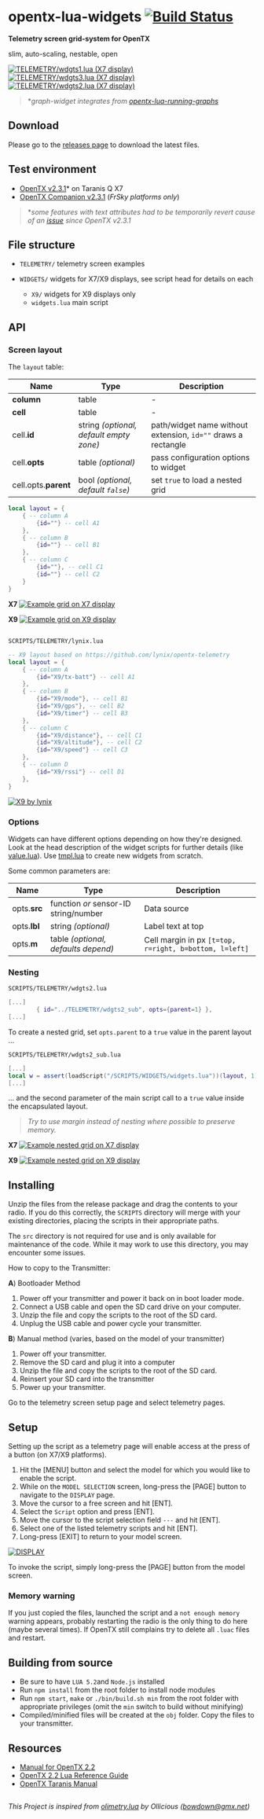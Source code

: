 # opentx-lua-widgets [![Build Status](https://travis-ci.org/Matze-Jung/opentx-lua-widgets.svg?branch=master)](https://travis-ci.org/Matze-Jung/opentx-lua-widgets)

**Telemetry screen grid-system for OpenTX**

slim, auto-scaling, nestable, open

[![](img/wdgts1.lua.gif "TELEMETRY/wdgts1.lua (X7 display)")](https://github.com/Matze-Jung/opentx-lua-widgets/blob/master/src/SCRIPTS/TELEMETRY/wdgts1.lua)
[![](img/wdgts3.lua.gif "TELEMETRY/wdgts3.lua (X7 display)")](https://github.com/Matze-Jung/opentx-lua-widgets/blob/master/src/SCRIPTS/TELEMETRY/wdgts3.lua)
[![](img/wdgts2.lua.gif "TELEMETRY/wdgts2.lua (X7 display)")](https://github.com/Matze-Jung/opentx-lua-widgets/blob/master/src/SCRIPTS/TELEMETRY/wdgts2.lua)

>  \**graph-widget integrates from [opentx-lua-running-graphs](https://github.com/Matze-Jung/opentx-lua-running-graphs)*

## Download
Please go to the [releases page](https://github.com/Matze-Jung/opentx-lua-widgets/releases) to download the latest files.

## Test environment
* [OpenTX v2.3.1](https://github.com/opentx/opentx)* on Taranis Q X7
* [OpenTX Companion v2.3.1](https://www.open-tx.org/) (*FrSky platforms only*)

> \**some features with text attributes had to be temporarily revert cause of an [issue](https://github.com/opentx/opentx/issues/6957) since OpenTX v2.3.1*

## File structure
- `TELEMETRY/` telemetry screen examples


- `WIDGETS/` widgets for X7/X9 displays, see script head for details on each
    * `X9/` widgets for X9 displays only
    * `widgets.lua` main script

## API
### Screen layout
The `layout` table:

| Name | Type | Description |
| - | - | - |
| **column** | table | - |
| **cell** | table | - |
| cell.**id** | string *(optional, default empty zone)* | path/widget name without extension, `id=""` draws a rectangle |
| cell.**opts** | table *(optional)* | pass configuration options to widget |
| cell.opts.**parent** | bool *(optional, default `false`)* | set `true` to load a nested grid |

```lua
local layout = {
    { -- column A
        {id=""} -- cell A1
    },
    { -- column B
        {id=""} -- cell B1
    },
    { -- column C
        {id=""}, -- cell C1
        {id=""} -- cell C2
    }
}
```
**X7** [![](img/layout.gif "Example grid on X7 display")](https://github.com/Matze-Jung/opentx-lua-widgets/blob/master/README.md#screen-layout)

**X9** [![](img/layoutX9.gif "Example grid on X9 display")](https://github.com/Matze-Jung/opentx-lua-widgets/blob/master/README.md#screen-layout)

##  
`SCRIPTS/TELEMETRY/lynix.lua`

```lua
-- X9 layout based on https://github.com/lynix/opentx-telemetry
local layout = {
    { -- column A
        {id="X9/tx-batt"} -- cell A1
    },
    { -- column B
        {id="X9/mode"}, -- cell B1
        {id="X9/gps"}, -- cell B2
        {id="X9/timer"} -- cell B3
    },
    { -- column C
        {id="X9/distance"}, -- cell C1
        {id="X9/altitude"}, -- cell C2
        {id="X9/speed"} -- cell C3
    },
    { -- column D
        {id="X9/rssi"} -- cell D1
    },
}
```
[![](img/lynix.lua.gif "X9 by lynix")](https://github.com/Matze-Jung/opentx-lua-widgets/blob/master/src/SCRIPTS/TELEMETRY/lynix.lua)

### Options
Widgets can have different options depending on how they're designed. Look at the head description of the widget scripts for further details (like [value.lua](https://github.com/Matze-Jung/opentx-lua-widgets/blob/master/src/SCRIPTS/WIDGETS/value.lua)).
Use [tmpl.lua](https://github.com/Matze-Jung/opentx-lua-widgets/blob/master/src/SCRIPTS/WIDGETS/tmpl.lua) to create new widgets from scratch.

Some common parameters are:

| Name | Type | Description |
| - | - | - |
| opts.**src** | function *or* sensor-ID string/number | Data source |
| opts.**lbl** | string *(optional)* | Label text at top |
| opts.**m** | table *(optional, defaults depend)* | Cell margin in px `[t=top, r=right, b=bottom, l=left]` |

### Nesting
`SCRIPTS/TELEMETRY/wdgts2.lua`
```lua
[...]
        { id="../TELEMETRY/wdgts2_sub", opts={parent=1} },
[...]
```
To create a nested grid, set `opts.parent` to a `true` value in the parent layout ...

`SCRIPTS/TELEMETRY/wdgts2_sub.lua`
```lua
[...]
local w = assert(loadScript("/SCRIPTS/WIDGETS/widgets.lua"))(layout, 1)
[...]
```
... and the second parameter of the main script call to a `true` value inside the encapsulated layout.

> *Try to use margin instead of nesting where possible to preserve memory.*

**X7** [![](img/layout_nested.gif "Example nested grid on X7 display")](https://github.com/Matze-Jung/opentx-lua-widgets#nesting)

**X9** [![](img/layoutX9_nested.gif "Example nested grid on X9 display")](https://github.com/Matze-Jung/opentx-lua-widgets#nesting)

## Installing
Unzip the files from the release package and drag the contents to your radio. If you do this correctly, the `SCRIPTS` directory will merge with your existing directories, placing the scripts in their appropriate paths.

The `src` directory is not required for use and is only available for maintenance of the code. While it may work to use this directory, you may encounter some issues.

How to copy to the Transmitter:

**A**) Bootloader Method
1. Power off your transmitter and power it back on in boot loader mode.
2. Connect a USB cable and open the SD card drive on your computer.
3. Unzip the file and copy the scripts to the root of the SD card.
4. Unplug the USB cable and power cycle your transmitter.

**B**) Manual method (varies, based on the model of your transmitter)
1. Power off your transmitter.
2. Remove the SD card and plug it into a computer
3. Unzip the file and copy the scripts to the root of the SD card.
4. Reinsert your SD card into the transmitter
5. Power up your transmitter.

Go to the telemetry screen setup page and select telemetry pages.

## Setup
Setting up the script as a telemetry page will enable access at the press of a button (on X7/X9 platforms).
1. Hit the [MENU] button and select the model for which you would like to enable the script.
2. While on the `MODEL SELECTION` screen, long-press the [PAGE] button to navigate to the `DISPLAY` page.
3. Move the cursor to a free screen and hit [ENT].
4. Select the `Script` option and press [ENT].
5. Move the cursor to the script selection field `---` and hit [ENT].
6. Select one of the listed telemetry scripts and hit [ENT].
7. Long-press [EXIT] to return to your model screen.

[![](img/DISPLAY.gif "DISPLAY")](https://github.com/Matze-Jung/opentx-lua-widgets#setup)

To invoke the script, simply long-press the [PAGE] button from the model screen.

### Memory warning
If you just copied the files, launched the script and a `not enough memory` warning appears, probably restarting the radio is the only thing to do here (maybe several times). If OpenTX still complains try to delete all `.luac` files and restart.

## Building from source
- Be sure to have `LUA 5.2`and `Node.js` installed
- Run `npm install` from the root folder to install node modules
- Run `npm start`, `make` or `./bin/build.sh min` from the root folder with appropriate privileges (omit the `min` switch to build without minifying)
- Compiled/minified files will be created at the `obj` folder. Copy the files to your transmitter.

## Resources
* [Manual for OpenTX 2.2](https://opentx.gitbooks.io/manual-for-opentx-2-2)
* [OpenTX 2.2 Lua Reference Guide](https://opentx.gitbooks.io/opentx-2-2-lua-reference-guide/)
* [OpenTX Taranis Manual](https://opentx.gitbooks.io/opentx-taranis-manual)

##  
*This Project is inspired from [olimetry.lua](https://www.youtube.com/watch?v=dMNDhq2QJv4) by Ollicious (bowdown@gmx.net)*
